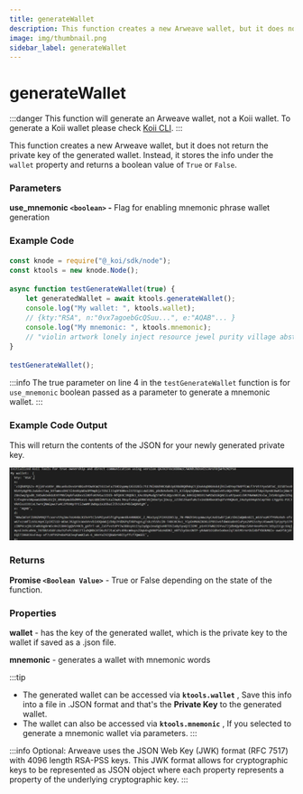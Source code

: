 ```yaml
---
title: generateWallet
description: This function creates a new Arweave wallet, but it does not return the private key of the generated wallet.
image: img/thumbnail.png
sidebar_label: generateWallet
---
```


# generateWallet

:::danger
This function will generate an Arweave wallet, not a Koii wallet. To generate a Koii wallet please check [Koii CLI](/quickstart/category/koii-command-line-tool).
:::

This function creates a new Arweave wallet, but it does not return the private key of the generated wallet. Instead, it stores the info under the `wallet` property and returns a boolean value of `True` or `False`.

### Parameters

**use_mnemonic `<boolean>` -** Flag for enabling mnemonic phrase wallet generation

### Example Code

```javascript
const knode = require("@_koi/sdk/node");
const ktools = new knode.Node();

async function testGenerateWallet(true) {
    let generatedWallet = await ktools.generateWallet();
    console.log("My wallet: ", ktools.wallet);
    // {kty:"RSA", n:"0vx7agoebGcQSuu...", e:"AQAB"... }
    console.log("My mnemonic: ", ktools.mnemonic);
    // "violin artwork lonely inject resource jewel purity village abstract neglect panda license"
}

testGenerateWallet();
```

:::info
The true parameter on line 4 in the `testGenerateWallet` function is for `use_mnemonic` boolean passed as a parameter to generate a mnemonic wallet.
:::

### Example Code Output

This will return the contents of the JSON for your newly generated private key.

![Code Sample](../img/key.PNG)

### Returns

**Promise `<Boolean Value>`** - True or False depending on the state of the function.

### Properties

**wallet** - has the key of the generated wallet, which is the private key to the wallet if saved as a .json file.

**mnemonic** - generates a wallet with mnemonic words

:::tip

- The generated wallet can be accessed via **`ktools.wallet`** , Save this info into a file in .JSON format and that's the **Private Key** to the generated wallet.
- The wallet can also be accessed via **`ktools.mnemonic`** , If you selected to generate a mnemonic wallet via parameters.
  :::

:::info
Optional: Arweave uses the JSON Web Key (JWK) format (RFC 7517) with 4096 length RSA-PSS keys. This JWK format allows for cryptographic keys to be represented as JSON object where each property represents a property of the underlying cryptographic key.
:::
